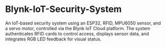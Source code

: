 # Blynk-IoT-Security-System
An IoT-based security system using an ESP32, RFID, MPU6050 sensor, and a servo motor, controlled via the Blynk IoT Cloud platform. The system authenticates RFID cards to control access, displays sensor data, and integrates RGB LED feedback for visual status.
